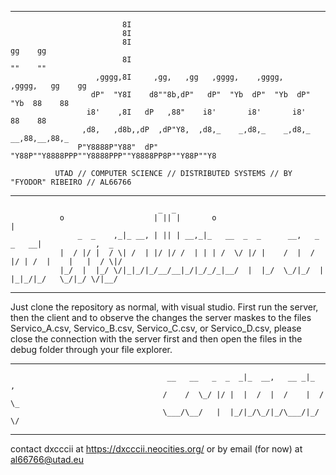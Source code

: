 ____________________________________________________________________________________________________________________________
                             8I                                                         
                             8I                                                         
                             8I                                               gg    gg  
                             8I                                               ""    ""  
                       ,gggg,8I     ,gg,   ,gg   ,gggg,    ,gggg,    ,gggg,   gg    gg  
                      dP"  "Y8I    d8""8b,dP"   dP"  "Yb  dP"  "Yb  dP"  "Yb  88    88  
                     i8'    ,8I   dP   ,88"    i8'       i8'       i8'        88    88  
                    ,d8,   ,d8b,,dP  ,dP"Y8,  ,d8,_    _,d8,_    _,d8,_    __,88,__,88,_
                   P"Y8888P"Y88"  dP"   "Y88P""Y8888PPP""Y8888PPP""Y8888PP8P""Y88P""Y8 
                                                                
              UTAD // COMPUTER SCIENCE // DISTRIBUTED SYSTEMS // BY "FYODOR" RIBEIRO // AL66766 

____________________________________________________________________________________________________________________________
                                     _  _                                                           
               o                    | || |       o                               |                  
                   _  _    ,_|_ __, | || | __,_|_   __  _  _      __,   _  _   __|            ,  _  
               |  / |/ |  / \| /  | |/ |/ /  | | | /  \/ |/ |    /  |  / |/ | /  |    |   |  / \|/  
               |_/  |  |_/ \/|_|_/|_/__/__|_/|_/_/_|__/  |  |_/  \_/|_/  |  |_|_/|_/   \_/|_/ \/|__/
                                                                                                                                 
____________________________________________________________________________________________________________________________

Just clone the repository as normal, with visual studio. First run the server, then the client and to observe the changes
the server maskes to the files Servico_A.csv, Servico_B.csv, Servico_C.csv, or Servico_D.csv, please close the connection 
with the server first and then open the files in the debug folder through your file explorer.
_____________________________________________________________________________________________________________________________                                                                  
                                       __   __   _  _  _|_  __,   __ _|_  ,  
                                      /    /  \_/ |/ |  |  /  |  /    |  / \_
                                      \___/\__/   |  |_/|_/\_/|_/\___/|_/ \/ 
_____________________________________________________________________________________________________________________________                                     

contact dxcccii at https://dxcccii.neocities.org/ or by email (for now) at al66766@utad.eu
